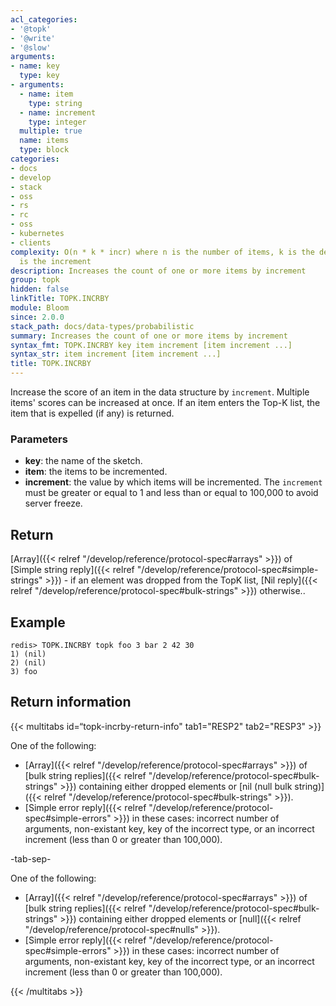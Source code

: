 ```yaml
---
acl_categories:
- '@topk'
- '@write'
- '@slow'
arguments:
- name: key
  type: key
- arguments:
  - name: item
    type: string
  - name: increment
    type: integer
  multiple: true
  name: items
  type: block
categories:
- docs
- develop
- stack
- oss
- rs
- rc
- oss
- kubernetes
- clients
complexity: O(n * k * incr) where n is the number of items, k is the depth and incr
  is the increment
description: Increases the count of one or more items by increment
group: topk
hidden: false
linkTitle: TOPK.INCRBY
module: Bloom
since: 2.0.0
stack_path: docs/data-types/probabilistic
summary: Increases the count of one or more items by increment
syntax_fmt: TOPK.INCRBY key item increment [item increment ...]
syntax_str: item increment [item increment ...]
title: TOPK.INCRBY
---
```

Increase the score of an item in the data structure by `increment`. 
Multiple items' scores can be increased at once.
If an item enters the Top-K list, the item that is expelled (if any) is returned.

### Parameters

* **key**: the name of the sketch.
* **item**: the items to be incremented.
* **increment**: the value by which items will be incremented. The `increment` must be greater or equal to 1 and less than or equal to 100,000 to avoid server freeze.

## Return

[Array]({{< relref "/develop/reference/protocol-spec#arrays" >}}) of [Simple string reply]({{< relref "/develop/reference/protocol-spec#simple-strings" >}}) - if an element was dropped from the TopK list, [Nil reply]({{< relref "/develop/reference/protocol-spec#bulk-strings" >}}) otherwise..

## Example

```
redis> TOPK.INCRBY topk foo 3 bar 2 42 30
1) (nil)
2) (nil)
3) foo
```

## Return information

{{< multitabs id=“topk-incrby-return-info" 
    tab1="RESP2" 
    tab2="RESP3" >}}

One of the following:

* [Array]({{< relref "/develop/reference/protocol-spec#arrays" >}}) of [bulk string replies]({{< relref "/develop/reference/protocol-spec#bulk-strings" >}}) containing either dropped elements or [nil (null bulk string)]({{< relref "/develop/reference/protocol-spec#bulk-strings" >}}).
* [Simple error reply]({{< relref "/develop/reference/protocol-spec#simple-errors" >}}) in these cases: incorrect number of arguments, non-existant key, key of the incorrect type, or an incorrect increment (less than 0 or greater than 100,000).

-tab-sep-

One of the following:

* [Array]({{< relref "/develop/reference/protocol-spec#arrays" >}}) of [bulk string replies]({{< relref "/develop/reference/protocol-spec#bulk-strings" >}}) containing either dropped elements or [null]({{< relref "/develop/reference/protocol-spec#nulls" >}}).
* [Simple error reply]({{< relref "/develop/reference/protocol-spec#simple-errors" >}}) in these cases: incorrect number of arguments, non-existant key, key of the incorrect type, or an incorrect increment (less than 0 or greater than 100,000).

{{< /multitabs >}}
